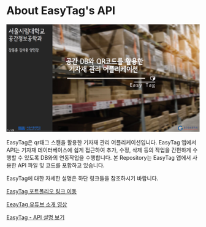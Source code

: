 # About EasyTag's API



![main](main.png)

EasyTag은 qr태그 스캔을 활용한 기자재 관리 어플리케이션입니다. EasyTag 앱에서 API는 기자재 데이터베이스에 쉽게 접근하여 추가, 수정, 삭제 등의 작업을 간편하게 수행할 수 있도록 DB와의 연동작업을 수행합니다. 본 Repository는 EasyTag 앱에서 사용한 API 파일 및 코드를 포함하고 있습니다.



EasyTag에 대한 자세한 설명은 하단 링크들을 참조하시기 바랍니다.

[EasyTag 포트폴리오 링크 이동](https://uos-urbanscience.org/archives/uos_portfolio/easy-tag-%ea%b3%b5%ea%b0%84%eb%8d%b0%ec%9d%b4%ed%84%b0%eb%b2%a0%ec%9d%b4%ec%8a%a4%ec%99%80-qr%ec%bd%94%eb%93%9c%eb%a5%bc-%ed%99%9c%ec%9a%a9%ed%95%9c-%ea%b8%b0%ec%9e%90%ec%9e%ac-%ea%b4%80%eb%a6%ac)

[EeayTag 유튜브 소개 영상](https://youtu.be/ndC635tRycI)

[EasyTag - API 설명 보기](https://aka2344.github.io/project/2020/06/10/graduproj1.html)

